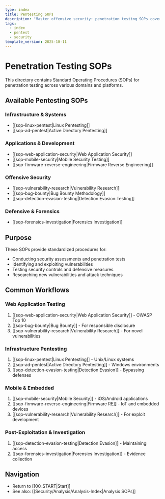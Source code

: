 ```yaml
---
type: index
title: Pentesting SOPs
description: "Master offensive security: penetration testing SOPs covering web apps, AD, mobile, Linux, forensics, bug bounty & detection evasion techniques."
tags:
  - index
  - pentest
  - security
template_version: 2025-10-11
---
```


# Penetration Testing SOPs

This directory contains Standard Operating Procedures (SOPs) for penetration testing across various domains and platforms.

## Available Pentesting SOPs

### Infrastructure & Systems
- [[sop-linux-pentest|Linux Pentesting]]
- [[sop-ad-pentest|Active Directory Pentesting]]

### Applications & Development
- [[sop-web-application-security|Web Application Security]]
- [[sop-mobile-security|Mobile Security Testing]]
- [[sop-firmware-reverse-engineering|Firmware Reverse Engineering]]

### Offensive Security
- [[sop-vulnerability-research|Vulnerability Research]]
- [[sop-bug-bounty|Bug Bounty Methodology]]
- [[sop-detection-evasion-testing|Detection Evasion Testing]]

### Defensive & Forensics
- [[sop-forensics-investigation|Forensics Investigation]]

## Purpose

These SOPs provide standardized procedures for:
- Conducting security assessments and penetration tests
- Identifying and exploiting vulnerabilities
- Testing security controls and defensive measures
- Researching new vulnerabilities and attack techniques

## Common Workflows

### Web Application Testing
1. [[sop-web-application-security|Web Application Security]] - OWASP Top 10
2. [[sop-bug-bounty|Bug Bounty]] - For responsible disclosure
3. [[sop-vulnerability-research|Vulnerability Research]] - For novel vulnerabilities

### Infrastructure Pentesting
1. [[sop-linux-pentest|Linux Pentesting]] - Unix/Linux systems
2. [[sop-ad-pentest|Active Directory Pentesting]] - Windows environments
3. [[sop-detection-evasion-testing|Detection Evasion]] - Bypassing defenses

### Mobile & Embedded
1. [[sop-mobile-security|Mobile Security]] - iOS/Android applications
2. [[sop-firmware-reverse-engineering|Firmware RE]] - IoT and embedded devices
3. [[sop-vulnerability-research|Vulnerability Research]] - For exploit development

### Post-Exploitation & Investigation
1. [[sop-detection-evasion-testing|Detection Evasion]] - Maintaining access
2. [[sop-forensics-investigation|Forensics Investigation]] - Evidence collection

## Navigation

- Return to [[00_START|Start]]
- See also: [[Security/Analysis/Analysis-Index|Analysis SOPs]]
